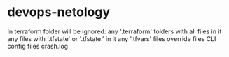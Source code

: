 # devops-netology
In terraform folder will be ignored:
  any '.terraform' folders with all files in it 
  any files with '.tfstate' or '.tfstate.' in it
  any '.tfvars' files
  override files
  CLI config files
  crash.log
